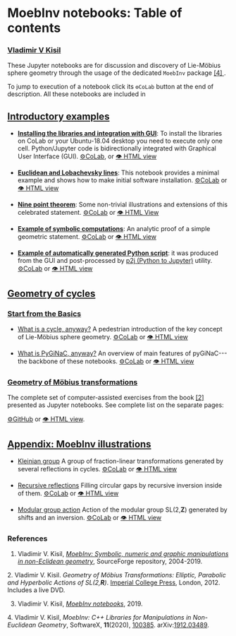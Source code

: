 # MoebInv notebooks: Table of contents
### [Vladimir V Kisil](http://www1.maths.leeds.ac.uk/~kisilv/)

These Jupyter notebooks are for discussion and discovery of Lie-Möbius sphere geometry through the usage of the dedicated `MoebInv` package [ [4] ](#[4]).

To jump to execution of a notebook click its `⚙CoLab` button at the end of description. All these notebooks are included in 

## [Introductory examples](https://github.com/vvkisil/MoebInv-notebooks/tree/master/Introduction)

+ [**Installing the libraries and integration with GUI**](https://github.com/vvkisil/MoebInv-notebooks/blob/master/Introduction/Software_installation_GUI_integration.ipynb): To install the libraries on CoLab or your Ubuntu-18.04 desktop you need to execute only one cell. Python/Jupyter code is bidirectionally integrated with Graphical User Interface (GUI). [⚙CoLab](https://colab.research.google.com/github/vvkisil/MoebInv-notebooks/blob/master/Introduction/Software_installation_GUI_integration.ipynb), or [👁 HTML view]((http://www1.maths.leeds.ac.uk/~kisilv/MoebInv-notebooks/Introduction/Software_installation_GUI_integration.html))

+ [**Euclidean and Lobachevsky lines**](https://github.com/vvkisil/MoebInv-notebooks/blob/master/Introduction/Euclidean_and_Lobachevsky_lines.ipynb): 
This notebook provides a minimal example and shows how to make initial software installation. [⚙CoLab](https://colab.research.google.com/github/vvkisil/MoebInv-notebooks/blob/master/Introduction/Euclidean_and_Lobachevsky_lines.ipynb) or [👁 HTML view](http://www1.maths.leeds.ac.uk/~kisilv/MoebInv-notebooks/Introduction/Euclidean_and_Lobachevsky_lines.html)

+ [**Nine point theorem**](https://github.com/vvkisil/MoebInv-notebooks/blob/master/Introduction/Nine_point_theorem.ipynb): Some non-trivial illustrations and extensions of this celebrated statement.
[⚙CoLab](https://colab.research.google.com/github/vvkisil/MoebInv-notebooks/blob/master/Introduction/Nine_point_theorem.ipynb) or [👁 HTML View](http://www1.maths.leeds.ac.uk/~kisilv/MoebInv-notebooks/Introduction/Nine_point_theorem.html)

+ [**Example of symbolic computations**](https://github.com/vvkisil/MoebInv-notebooks/blob/master/Introduction/Example_of_symbolic_computations.ipynb): An analytic proof of a simple geometric statement. [⚙CoLab](https://colab.research.google.com/github/vvkisil/MoebInv-notebooks/blob/master/Introduction/Example_of_symbolic_computations.ipynb) or [👁 HTML view](http://www1.maths.leeds.ac.uk/~kisilv/MoebInv-notebooks/Introduction/Example_of_symbolic_computations.html)

+ [**Example of automatically generated Python script**](https://github.com/vvkisil/MoebInv-notebooks/blob/master/Introduction/Nine_point_auto_script.ipynb): it was produced from the GUI and post-processed by [p2j (Python to Jupyter)](https://pypi.org/project/p2j/) utility.  [⚙CoLab](https://colab.research.google.com/github/vvkisil/MoebInv-notebooks/blob/master/Introduction/Nine_point_auto_script.ipynb) or [👁 HTML view](http://www1.maths.leeds.ac.uk/~kisilv/MoebInv-notebooks/Introduction/Nine_point_auto_script.html)

## [Geometry of cycles](https://github.com/vvkisil/MoebInv-notebooks/tree/master/Geometry_of_cycles) 
### [Start from the Basics](https://github.com/vvkisil/MoebInv-notebooks/tree/master/Geometry_of_cycles/Start_from_Basics)

+ [What is a cycle, anyway?](https://github.com/vvkisil/MoebInv-notebooks/tree/master/Geometry_of_cycles/Start_from_Basics/What_is_cycle.ipynb) A pedestrian introduction of the key concept of Lie-Möbius sphere geometry. [⚙CoLab](https://colab.research.google.com/github/vvkisil/MoebInv-notebooks/blob/master/Geometry_of_cycles/Start_from_Basics/What_is_cycle.ipynb) or [👁 HTML view](http://www1.maths.leeds.ac.uk/~kisilv/MoebInv-notebooks/Geometry_of_cycles/Start_from_Basics/What_is_cycle.html)

+ [What is PyGiNaC, anyway?](https://github.com/vvkisil/MoebInv-notebooks/tree/master/Geometry_of_cycles/Start_from_Basics/pyGiNaC.ipynb) An overview of main features of pyGiNaC---the backbone of these notebooks. [⚙CoLab](https://colab.research.google.com/github/vvkisil/MoebInv-notebooks/blob/master/Geometry_of_cycles/Start_from_Basics/pyGiNaC.ipynb) or [👁 HTML view](http://www1.maths.leeds.ac.uk/~kisilv/MoebInv-notebooks/Geometry_of_cycles/Start_from_Basics/pyGiNaC.html)

### [Geometry of Möbius transformations](https://github.com/vvkisil/MoebInv-notebooks/tree/master/EPAL-v1)

The complete set of computer-assisted exercises from the book [ [2] ](#[2]) presented as Jupyter notebooks. See complete list on the separate pages:

[⚙GitHub](https://github.com/vvkisil/MoebInv-notebooks/tree/master/EPAL-v1/README.md) or
[👁 HTML view](http://www1.maths.leeds.ac.uk/~kisilv/MoebInv-notebooks/EPAL-v1/index.html).

## [Appendix: MoebInv illustrations](https://github.com/vvkisil/MoebInv-notebooks/tree/master/Appendix_Illustrations)

+ [Kleinian group](https://github.com/vvkisil/MoebInv-notebooks/tree/master/Appendix_Illustrations/Kleinian_group.ipynb) A group of fraction-linear transformations generated by several reflections in cycles. [⚙CoLab](https://colab.research.google.com/github/vvkisil/MoebInv-notebooks/blob/master/Appendix_Illustrations/Kleinian_group.ipynb) or [👁 HTML view](http://www1.maths.leeds.ac.uk/~kisilv/MoebInv-notebooks/Appendix_Illustrations/Kleinian_group.html)

+ [Recursive reflections](https://github.com/vvkisil/MoebInv-notebooks/tree/master/Appendix_Illustrations/Reflection_recursion.ipynb) Filling circular gaps by recursive inversion inside of them. [⚙CoLab](https://colab.research.google.com/github/vvkisil/MoebInv-notebooks/blob/master/Appendix_Illustrations/Reflection_recursion.ipynb) or [👁 HTML view](http://www1.maths.leeds.ac.uk/~kisilv/MoebInv-notebooks/Appendix_Illustrations/Reflection_recursion.html)

+ [Modular group action](https://github.com/vvkisil/MoebInv-notebooks/tree/master/Appendix_Illustrations/Modular_group.ipynb) Action of the modular group SL(2,**Z**) generated by shifts and an inversion. [⚙CoLab](https://colab.research.google.com/github/vvkisil/MoebInv-notebooks/blob/master/Appendix_Illustrations/Modular_group.ipynb) or [👁 HTML view](http://www1.maths.leeds.ac.uk/~kisilv/MoebInv-notebooks/Appendix_Illustrations/Modular_group.html)


### References
1. Vladimir V. Kisil, [*MoebInv: Symbolic, numeric and graphic manipulations in non-Eclidean geometry*](http://moebinv.sourceforge.net/), SourceForge repository,
2004-2019.

<a id="[2]"></a>
2. Vladimir V. Kisil. *Geometry of Möbius Transformations: Elliptic, Parabolic and Hyperbolic Actions of SL(2,**R**)*. [Imperial College Press](https://www.worldscientific.com/worldscibooks/10.1142/p835), London, 2012. Includes a live DVD.

3.  Vladimir V. Kisil, [*MoebInv notebooks*](https://github.com/vvkisil/MoebInv-notebooks), 2019.
 
<a id="[4]"></a>
4. Vladimir V. Kisil, *MoebInv: C++ Libraries for Manipulations in Non-Euclidean Geometry*, SoftwareX, **11**(2020), [100385](https://doi.org/10.1016/j.softx.2019.100385). arXiv:[1912.03489](https://arxiv.org/abs/1912.03489).
